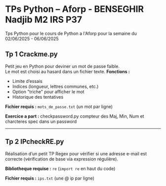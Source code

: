 # TPs Python – Aforp - BENSEGHIR Nadjib M2 IRS P37
Tps Python pour le cours de Python a l'Aforp pour la semaine du 02/06/2025 - 06/06/2025
## Tp 1 Crackme.py
Petit jeu en Python pour deviner un mot de passe faible.  
Le mot est choisi au hasard dans un fichier texte.
**Fonctions :**
- Limite d’essais  
- Indices (longueur, lettres communes, etc.)  
- Option "triche" pour afficher le mot  
- Historique des tentatives  

**Fichier requis :** `mots_de_passe.txt` (un mot par ligne)

**Exercice a part :** checkpassword.py compteur des Maj, Min, Num et charcteres spec dans un password


---

## Tp 2 IPcheckRE.py

Réalisation d’un petit TP Regex pour vérifier si une adresse e-mail est correcte (vérification de base via expression régulière).

**Bibliotheque requise :** `re` (`import re` en haut du code)

**Fichier requis :** `ips.txt` (une @ ip par ligne)
